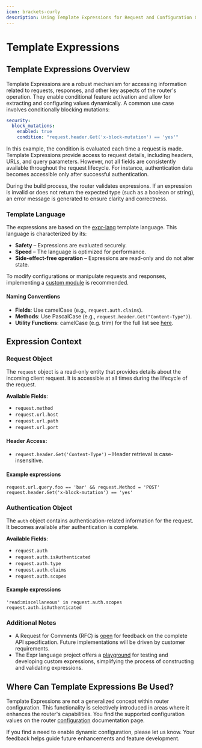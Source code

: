 ```yaml
---
icon: brackets-curly
description: Using Template Expressions for Request and Configuration Control
---
```


# Template Expressions

## Template Expressions Overview

Template Expressions are a robust mechanism for accessing information related to requests, responses, and other key aspects of the router's operation. They enable conditional feature activation and allow for extracting and configuring values dynamically. A common use case involves conditionally blocking mutations:

```yaml
security:
  block_mutations:
    enabled: true
    condition: "request.header.Get('x-block-mutation') == 'yes'"
```

In this example, the condition is evaluated each time a request is made. Template Expressions provide access to request details, including headers, URLs, and query parameters. However, not all fields are consistently available throughout the request lifecycle. For instance, authentication data becomes accessible only after successful authentication.

During the build process, the router validates expressions. If an expression is invalid or does not return the expected type (such as a boolean or string), an error message is generated to ensure clarity and correctness.

### Template Language

The expressions are based on the [expr-lang](https://github.com/expr-lang/expr) template language. This language is characterized by its:

* **Safety** – Expressions are evaluated securely.
* **Speed** – The language is optimized for performance.
* **Side-effect-free operation** – Expressions are read-only and do not alter state.

To modify configurations or manipulate requests and responses, implementing a [custom module](../custom-modules.md) is recommended.

#### Naming Conventions

* **Fields**: Use camelCase (e.g., `request.auth.claims`).
* **Methods**: Use PascalCase (e.g., `request.header.Get("Content-Type")`).
* **Utility Functions**: camelCase (e.g. trim) for the full list see [here](https://expr-lang.org/docs/language-definition).

## Expression Context

### **Request Object**

The `request` object is a read-only entity that provides details about the incoming client request. It is accessible at all times during the lifecycle of the request.

**Available Fields**:

* `request.method`
* `request.url.host`
* `request.url.path`
* `request.url.port`

#### **Header Access**:

* `request.header.Get('Content-Type')` – Header retrieval is case-insensitive.

#### Example expressions

```
request.url.query.foo == 'bar' && request.Method = 'POST'
request.header.Get('x-block-mutation') == 'yes'
```

### **Authentication Object**

The `auth` object contains authentication-related information for the request. It becomes available after authentication is complete.

**Available Fields**:

* `request.auth`
* `request.auth.isAuthenticated`
* `request.auth.type`
* `request.auth.claims`
* `request.auth.scopes`

#### Example expressions

```
'read:miscellaneous' in request.auth.scopes
request.auth.isAuthenticated
```

### Additional Notes

* A Request for Comments (RFC) is [open](https://github.com/wundergraph/cosmo/pull/1481) for feedback on the complete API specification. Future implementations will be driven by customer requirements.
* The Expr language project offers a [playground](https://expr-lang.org/playground) for testing and developing custom expressions, simplifying the process of constructing and validating expressions.

## Where Can Template Expressions Be Used?

Template Expressions are not a generalized concept within router configuration. This functionality is selectively introduced in areas where it enhances the router's capabilities. You find the supported configuration values on the router [configuration](./) documentation page.

If you find a need to enable dynamic configuration, please let us know. Your feedback helps guide future enhancements and feature development.
